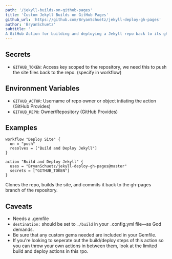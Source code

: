 ```yaml
---
path: '/jekyll-builds-on-github-pages'
title: 'Custom Jekyll Builds on GitHub Pages'
github_url: 'https://github.com/BryanSchuetz/jekyll-deploy-gh-pages'
author: 'BryanSchuetz'
subtitle: '
A GitHub Action for building and deploying a Jekyll repo back to its gh-pages branch. Why not just let GitHub Pages build it? Becaues this way we can use our own custom Jekyll plugins and build scripts.'
---
```


## Secrets

- `GITHUB_TOKEN`: Access key scoped to the repository, we need this to push the site files back to the repo. (specify in workflow)

## Environment Variables

- `GITHUB_ACTOR`: Username of repo owner or object intiating the action (GitHub Provides)
- `GITHUB_REPO`: Owner/Repository (GitHub Provides)

## Examples

```hcl
workflow "Deploy Site" {
  on = "push"
  resolves = ["Build and Deploy Jekyll"]
}

action "Build and Deploy Jekyll" {
  uses = "BryanSchuetz/jekyll-deploy-gh-pages@master"
  secrets = ["GITHUB_TOKEN"]
}
```

Clones the repo, builds the site, and commits it back to the gh-pages branch of the repository.

## Caveats

- Needs a .gemfile
- `destination:` should be set to `./build` in your \_config.yml file—as God demands.
- Be sure that any custom gems needed are included in your Gemfile.
- If you're looking to seperate out the build/deploy steps of this action so you can throw your own actions in between them, look at the limited build and deploy actions in this rpo.
